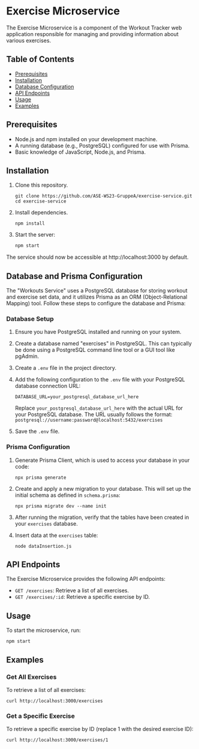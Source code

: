 # Exercise Microservice

The Exercise Microservice is a component of the Workout Tracker web application responsible for managing and providing information about various exercises.

## Table of Contents

- [Prerequisites](#prerequisites)
- [Installation](#installation)
- [Database Configuration](#database-configuration)
- [API Endpoints](#api-endpoints)
- [Usage](#usage)
- [Examples](#examples)

## Prerequisites

- Node.js and npm installed on your development machine.
- A running database (e.g., PostgreSQL) configured for use with Prisma.
- Basic knowledge of JavaScript, Node.js, and Prisma.

## Installation

1. Clone this repository.

   ```shell
   git clone https://github.com/ASE-WS23-GruppeA/exercise-service.git
   cd exercise-service
    ```
2. Install dependencies.   
    ```shell
    npm install
    ```
3. Start the server:
    ```bash
    npm start
    ```
The service should now be accessible at http://localhost:3000 by default.

## Database and Prisma Configuration

The "Workouts Service" uses a PostgreSQL database for storing workout and exercise set data, and it utilizes Prisma as an ORM (Object-Relational Mapping) tool. Follow these steps to configure the database and Prisma:

### Database Setup

1. Ensure you have PostgreSQL installed and running on your system.

2. Create a database named "exercises" in PostgreSQL. This can typically be done using a PostgreSQL command line tool or a GUI tool like pgAdmin.

3. Create a `.env` file in the project directory.

4. Add the following configuration to the `.env` file with your PostgreSQL database connection URL:
    ```env
    DATABASE_URL=your_postgresql_database_url_here
    ```
   Replace `your_postgresql_database_url_here` with the actual URL for your PostgreSQL database. The URL usually follows the format: `postgresql://username:password@localhost:5432/exercises`

5. Save the `.env` file.

### Prisma Configuration

1. Generate Prisma Client, which is used to access your database in your code:
    ```
    npx prisma generate
    ```

2. Create and apply a new migration to your database. This will set up the initial schema as defined in `schema.prisma`:
    ```
    npx prisma migrate dev --name init
    ```

3. After running the migration, verify that the tables have been created in your `exercises` database.

4. Insert data at the `exercises` table:
    ```
    node dataInsertion.js
    ```

## API Endpoints

The Exercise Microservice provides the following API endpoints:

- `GET /exercises`: Retrieve a list of all exercises.
- `GET /exercises/:id`: Retrieve a specific exercise by ID.

## Usage

To start the microservice, run:

```shell
npm start
```

## Examples

### Get All Exercises

To retrieve a list of all exercises:

```shell
curl http://localhost:3000/exercises
```
### Get a Specific Exercise

To retrieve a specific exercise by ID (replace 1 with the desired exercise ID):

```shell
curl http://localhost:3000/exercises/1
```
